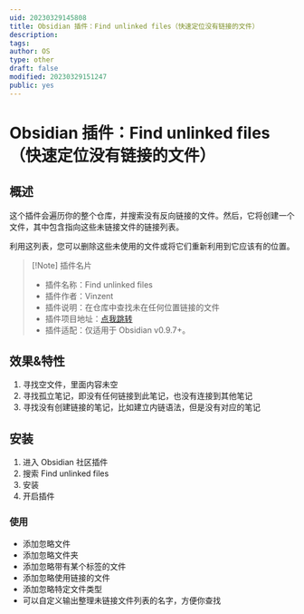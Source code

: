 ```yaml
---
uid: 20230329145808
title: Obsidian 插件：Find unlinked files（快速定位没有链接的文件）
description:
tags:
author: OS
type: other
draft: false
modified: 20230329151247
public: yes
---
```


# Obsidian 插件：Find unlinked files（快速定位没有链接的文件）

## 概述

这个插件会遍历你的整个仓库，并搜索没有反向链接的文件。然后，它将创建一个文件，其中包含指向这些未链接文件的链接列表。

利用这列表，您可以删除这些未使用的文件或将它们重新利用到它应该有的位置。

> [!Note] 插件名片
> -   插件名称：Find unlinked files
> -   插件作者：Vinzent
> -   插件说明：在仓库中查找未在任何位置链接的文件
> -   插件项目地址：[点我跳转](https://github.com/Vinzent03/find-unlinked-files)
> -   插件适配：仅适用于 Obsidian v0.9.7+。

## 效果&特性

1. 寻找空文件，里面内容未空
2. 寻找孤立笔记，即没有任何链接到此笔记，也没有连接到其他笔记
3. 寻找没有创建链接的笔记，比如建立内链语法，但是没有对应的笔记

## 安装

1. 进入 Obsidian 社区插件
2. 搜索 Find unlinked files
3. 安装
4. 开启插件

### 使用

-   添加忽略文件
-   添加忽略文件夹
-   添加忽略带有某个标签的文件
-   添加忽略使用链接的文件
-   添加忽略特定文件类型
-   可以自定义输出整理未链接文件列表的名字，方便你查找
